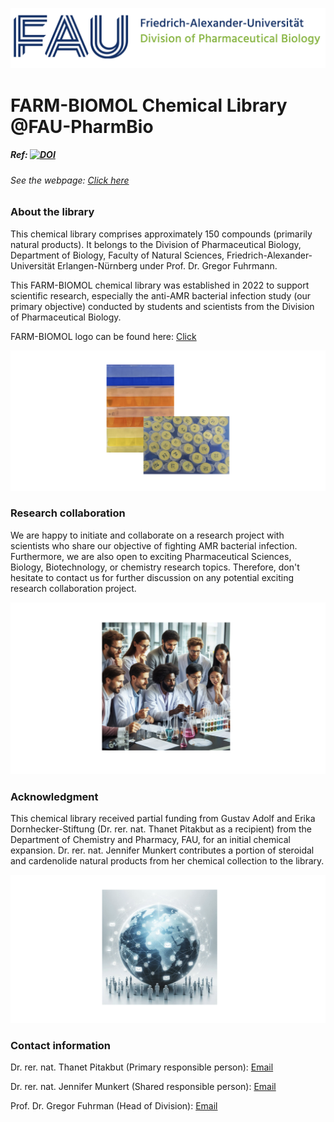 ![](/logo/FAU-Pharmbio.png)

# FARM-BIOMOL Chemical Library @FAU-PharmBio


##### Ref: [![DOI](https://zenodo.org/badge/824564797.svg)](https://zenodo.org/doi/10.5281/zenodo.13380002)
###### *See the webpage: [Click here](https://thanetpi.github.io/FARM-BIOMOL/)*


### About the library

This chemical library comprises approximately 150 compounds (primarily natural products). It belongs to the Division of Pharmaceutical Biology, Department of Biology, Faculty of Natural Sciences, Friedrich-Alexander-Universität Erlangen-Nürnberg under Prof. Dr. Gregor Fuhrmann.

This FARM-BIOMOL chemical library was established in 2022 to support scientific research, especially the anti-AMR bacterial infection study (our primary objective) conducted by students and scientists from the Division of Pharmaceutical Biology.


FARM-BIOMOL logo can be found here: [Click](/logo.md)

![](/logo/chemlib2.png)

### Research collaboration
We are happy to initiate and collaborate on a research project with scientists who share our objective of fighting AMR bacterial infection. Furthermore, we are also open to exciting Pharmaceutical Sciences, Biology, Biotechnology, or chemistry research topics. Therefore, don't hesitate to contact us for further discussion on any potential exciting research collaboration project.

![](logo/gen-ai-collaboration3.png)
### Acknowledgment
This chemical library received partial funding from Gustav Adolf and Erika Dornhecker-Stiftung (Dr. rer. nat. Thanet Pitakbut as a recipient) from the Department of Chemistry and Pharmacy, FAU, for an initial chemical expansion. Dr. rer. nat. Jennifer Munkert contributes a portion of steroidal and cardenolide natural products from her chemical collection to the library.

![](logo/gen-ai-contact3.png)

### Contact information

Dr. rer. nat. Thanet Pitakbut (Primary responsible person): [Email](thanet.pitakbut@fau.de)

Dr. rer. nat. Jennifer Munkert (Shared responsible person): [Email](jennifer.munkert@fau.de)

Prof. Dr. Gregor Fuhrman (Head of Division): [Email](gregor.fuhrmann@fau.de)

